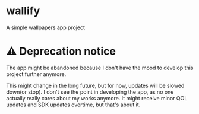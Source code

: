 # wallify
A simple wallpapers app project

# ⚠️ Deprecation notice
The app might be abandoned because I don't have the mood to develop this project further anymore. 

This might change in the long future, but for now, updates will be slowed down(or stop). I don't see the point in developing the app, as no one actually really cares about my works anymore. It might receive minor QOL updates and SDK updates overtime, but that's about it.
